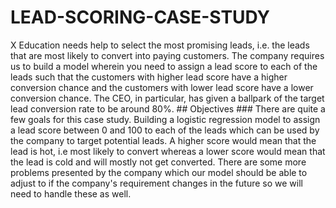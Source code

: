 # LEAD-SCORING-CASE-STUDY
X Education needs help to select the most promising leads, i.e. the leads that are most likely to convert into paying customers. The company requires us to build a model wherein you need to assign a lead score to each of the leads such that the customers with higher lead score have a higher conversion chance and the customers with lower lead score have a lower conversion chance. The CEO, in particular, has given a ballpark of the target lead conversion rate to be around 80%.  ## Objectives ### There are quite a few goals for this case study.  Building a logistic regression model to assign a lead score between 0 and 100 to each of the leads which can be used by the company to target potential leads. A higher score would mean that the lead is hot, i.e most likely to convert whereas a lower score would mean that the lead is cold and will mostly not get converted. There are some more problems presented by the company which our model should be able to adjust to if the company's requirement changes in the future so we will need to handle these as well.
